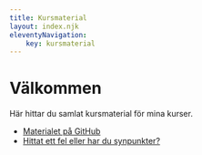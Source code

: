 ```yaml
---
title: Kursmaterial
layout: index.njk
eleventyNavigation:
    key: kursmaterial
---
```


# Välkommen

Här hittar du samlat kursmaterial för mina kurser.

- [Materialet på GitHub](https://github.com/jensadev/kursmaterial)
- [Hittat ett fel eller har du synpunkter?](https://github.com/jensadev/kursmaterial/issues)

